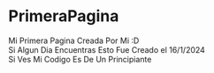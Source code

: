 # PrimeraPagina
Mi Primera Pagina Creada Por Mi :D  
Si Algun Dia Encuentras Esto Fue Creado el 16/1/2024  
Si Ves Mi Codigo Es De Un Principiante
